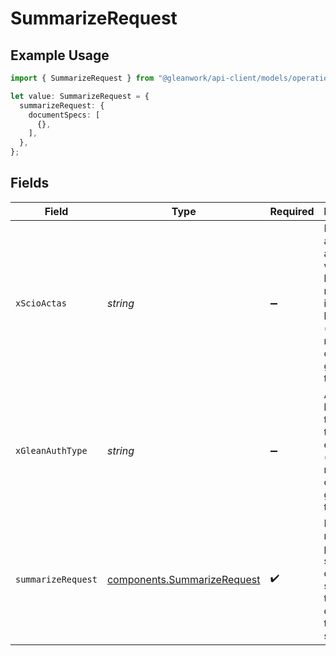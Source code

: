 # SummarizeRequest

## Example Usage

```typescript
import { SummarizeRequest } from "@gleanwork/api-client/models/operations";

let value: SummarizeRequest = {
  summarizeRequest: {
    documentSpecs: [
      {},
    ],
  },
};
```

## Fields

| Field                                                                                                                    | Type                                                                                                                     | Required                                                                                                                 | Description                                                                                                              |
| ------------------------------------------------------------------------------------------------------------------------ | ------------------------------------------------------------------------------------------------------------------------ | ------------------------------------------------------------------------------------------------------------------------ | ------------------------------------------------------------------------------------------------------------------------ |
| `xScioActas`                                                                                                             | *string*                                                                                                                 | :heavy_minus_sign:                                                                                                       | Email address of a user on whose behalf the request is intended to be made (should be non-empty only for global tokens). |
| `xGleanAuthType`                                                                                                         | *string*                                                                                                                 | :heavy_minus_sign:                                                                                                       | Auth type being used to access the endpoint (should be non-empty only for global tokens).                                |
| `summarizeRequest`                                                                                                       | [components.SummarizeRequest](../../models/components/summarizerequest.md)                                               | :heavy_check_mark:                                                                                                       | Includes request params such as the query and specs of the documents to summarize.                                       |